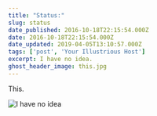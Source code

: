 ```yaml
---
title: "Status:"
slug: status
date_published: 2016-10-18T22:15:54.000Z
date: 2016-10-18T22:15:54.000Z
date_updated: 2019-04-05T13:10:57.000Z
tags: ['post', 'Your Illustrious Host']
excerpt: I have no idea.
ghost_header_image: this.jpg
---
```


This.

![I have no idea](/public/images/2016/10/IMG_6231.JPG)
